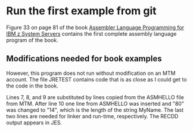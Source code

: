 # Run the first example from git

Figure 33 on page 81 of the book
[Assembler Language Programming for IBM z System Servers](https://www.academia.edu/41083662/Assembler_Language_Programming_for_IBM_z_System_Servers_Version_1.00)
contains the first complete assembly language program of the book.

## Modifications needed for book examples

However, this program does not run without modification on an MTM account. The file JRETEST contains
code that is as close as I could get to the code in the book.

Lines 7, 8, and 9 are substituted by lines copied from the ASMHELLO file from MTM.
After line 10 one line from ASMHELLO was inserted and "80" was changed to "14", which is the length
of the string MyName. The last two lines are needed for linker and run-time, respectively.
The RECDD output appears in JES.
